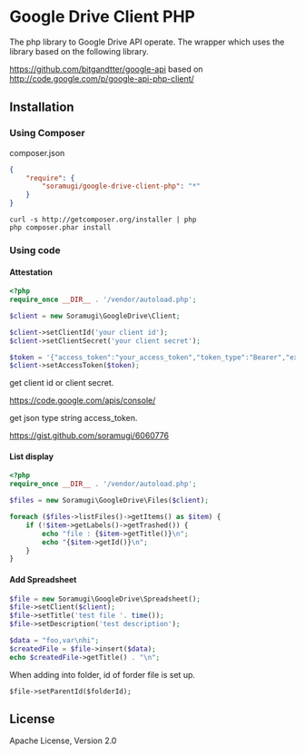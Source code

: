 # Google Drive Client PHP

The php library to Google Drive API operate.
The wrapper which uses the library based on the following library.

<https://github.com/bitgandtter/google-api> based on <http://code.google.com/p/google-api-php-client/>


## Installation

### Using Composer

composer.json

```json
{
    "require": {
        "soramugi/google-drive-client-php": "*"
    }
}
```

    curl -s http://getcomposer.org/installer | php
    php composer.phar install

### Using code

#### Attestation

```php
<?php
require_once __DIR__ . '/vendor/autoload.php';

$client = new Soramugi\GoogleDrive\Client;

$client->setClientId('your client id');
$client->setClientSecret('your client secret');

$token = '{"access_token":"your_access_token","token_type":"Bearer","expires_in":3600,"refresh_token":"your_refresh_token","created":0000000000}';
$client->setAccessToken($token);
```

get client id or client secret.

<https://code.google.com/apis/console/>

get json type string access_token.

<https://gist.github.com/soramugi/6060776>

#### List display

```php
<?php
require_once __DIR__ . '/vendor/autoload.php';

$files = new Soramugi\GoogleDrive\Files($client);

foreach ($files->listFiles()->getItems() as $item) {
    if (!$item->getLabels()->getTrashed()) {
        echo "file : {$item->getTitle()}\n";
        echo "{$item->getId()}\n";
    }
}
```

#### Add Spreadsheet

```php
$file = new Soramugi\GoogleDrive\Spreadsheet();
$file->setClient($client);
$file->setTitle('test file '. time());
$file->setDescription('test description');

$data = "foo,var\nhi";
$createdFile = $file->insert($data);
echo $createdFile->getTitle() . "\n";
```

When adding into folder, id of forder file is set up.

    $file->setParentId($folderId);

## License

Apache License, Version 2.0
